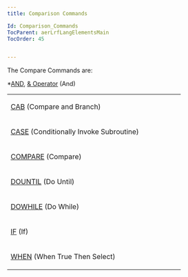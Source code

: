 ```yaml
---
title: Comparison Commands

Id: Comparison_Commands
TocParent: aerLrfLangElementsMain
TocOrder: 45


---
```


The Compare Commands are: 

*<u>AND</u>, <u>& Operator</u> (And) 
<table>
            <tr valign="top" style="x-cell-content-align: top">
                <td colspan="1" rowspan="1" style="width: 387px">

[CAB](CAB.html) (Compare and Branch) 
</td>
            </tr>
            <tr valign="top" style="x-cell-content-align: top">
                <td colspan="1" rowspan="1" style="width: 387px">

[CASE](CASE.html) (Conditionally Invoke Subroutine) 
</td>
            </tr>
            <tr valign="top" style="x-cell-content-align: top">
                <td colspan="1" rowspan="1" style="width: 387px">

[COMPARE](COMPARE.html) (Compare) 
</td>
            </tr>
            <tr valign="top" style="x-cell-content-align: top">
                <td colspan="1" rowspan="1" style="width: 387px">

[DOUNTIL](DOUNTIL.html) (Do Until) 
</td>
            </tr>
            <tr valign="top" style="x-cell-content-align: top">
                <td colspan="1" rowspan="1" style="width: 387px">

[DOWHILE](DOWHILE.html) (Do While) 
</td>
            </tr>
            <tr valign="top" style="x-cell-content-align: top">
                <td colspan="1" rowspan="1" style="width: 387px; height: 49px">

[IF](IF.html) (If) 
</td>
            </tr>
            <tr valign="top" style="x-cell-content-align: top">
                <td colspan="1" rowspan="1" style="width: 387px">

[WHEN](WHEN.html) (When True Then Select) 
</td>
            </tr>
</table>

